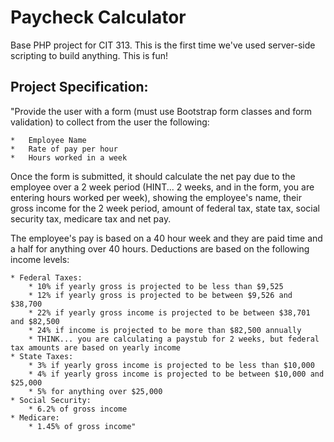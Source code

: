 # Paycheck Calculator
Base PHP project for CIT 313. This is the first time we've used server-side scripting to build anything. This is fun!

## Project Specification:

"Provide the user with a form (must use Bootstrap form classes and form validation) to collect from the user the following: 

    *   Employee Name
    *   Rate of pay per hour
    *   Hours worked in a week

Once the form is submitted, it should calculate the net pay due to the employee over a 2 week period (HINT... 2 weeks, and in the form, you are entering hours worked per week), showing the employee's name, their gross income for the 2 week period, amount of federal tax, state tax, social security tax, medicare tax and net pay.

The employee's pay is based on a 40 hour week and they are paid time and a half for anything over 40 hours. Deductions are based on the following income levels:

    * Federal Taxes:
        * 10% if yearly gross is projected to be less than $9,525
        * 12% if yearly gross is projected to be between $9,526 and $38,700
        * 22% if yearly gross income is projected to be between $38,701 and $82,500
        * 24% if income is projected to be more than $82,500 annually
        * THINK... you are calculating a paystub for 2 weeks, but federal tax amounts are based on yearly income
    * State Taxes:
        * 3% if yearly gross income is projected to be less than $10,000
        * 4% if yearly gross income is projected to be between $10,000 and $25,000
        * 5% for anything over $25,000
    * Social Security:
        * 6.2% of gross income
    * Medicare:
        * 1.45% of gross income"

